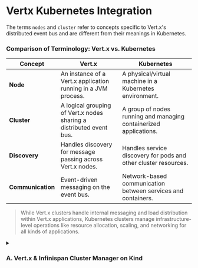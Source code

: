 # Vertx Kubernetes Integration 

The terms `nodes` and `cluster` refer to concepts specific to Vert.x's distributed event bus and are different from their meanings in Kubernetes.

### Comparison of Terminology: Vert.x vs. Kubernetes 

| **Concept**       | **Vert.x**                                                                 | **Kubernetes**                                                    |
|--------------------|---------------------------------------------------------------------------|-------------------------------------------------------------------|
| **Node**           | An instance of a Vert.x application running in a JVM process.            | A physical/virtual machine in a Kubernetes environment.           |
| **Cluster**        | A logical grouping of Vert.x nodes sharing a distributed event bus.      | A group of nodes running and managing containerized applications. |
| **Discovery**      | Handles discovery for message passing across Vert.x nodes.              | Handles service discovery for pods and other cluster resources.   |
| **Communication**  | Event-driven messaging on the event bus.                                | Network-based communication between services and containers.      |
> While Vert.x clusters handle internal messaging and load distribution within Vert.x applications, Kubernetes clusters manage infrastructure-level operations like resource allocation, scaling, and networking for all kinds of applications.

<details><summary><h3>A. Vert.x & Infinispan Cluster Manager on Kind</h3></summary>

### 1. Create a Kind Cluster

```bash
cynicdog@cynicdogui-Mac ~ % kind create --name=vertx 
```

### 2. Apply Kubernetes Resources on the Kind Cluster 

Place the resource files in the `k8s` directory of this project repository on the control plane before running the following command.
```bash
root@vertx-control-plane:/# kubectl apply -f ./k8s/*.yml
```

If pods fail to start with messages like `Vert.x Infinispan getting "failed sending discovery request to /228.6.7.8`, enable multicast with:

```bash
sudo route add -net 224.0.0.0/5 127.0.0.1
```

### 3. Port Forward the Service to Local Machine

Run the command below in a separate terminal to forward the service port from the cluster to your local machine.
```bash
cynicdog@cynicdogui-Mac ~ % kubectl port-forward service/frontend 8080:80 
```

### 4. Test EventBus Communication from Pod to Pod with `/hello` Endpoint on the Frontend Service 
```
cynicdog@cynicdogui-Mac ~ % http :8080/hello name=="Vert.x Clustering"
HTTP/1.1 200 OK
content-length: 64

Hello Vert.x Clustering from backend-deployment-79b4c7864d-m8th5
```

</details>

